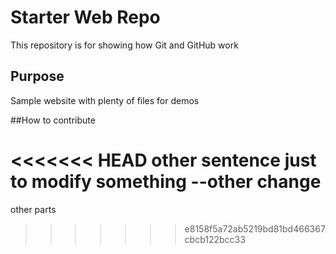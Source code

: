 # Starter Web Repo

This repository is for showing how Git and GitHub work

## Purpose

Sample website with plenty of files for demos

##How to contribute

<<<<<<< HEAD
other sentence just to modify something --other change
=======
other parts
>>>>>>> e8158f5a72ab5219bd81bd466367cbcb122bcc33

